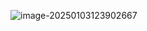 ![image-20250103123902667](C:\Users\test\AppData\Roaming\Typora\typora-user-images\image-20250103123902667.png)